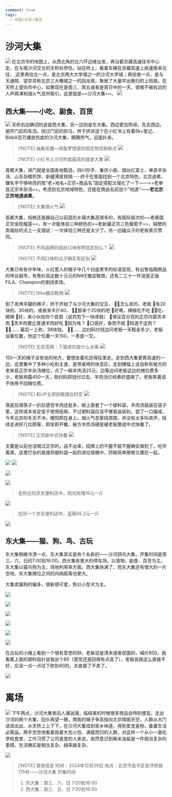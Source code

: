 ```yaml
---
comment: true
tags:
  - 中国/北京/海淀
---
```


# 沙河大集


![](https://obsidian-1324919814.cos.ap-chengdu.myqcloud.com/Clipboard%20-%202024-12-29%2022.07.47.png)
在北京市的地图上，从西北角的北六环边缘出发，再沿着京藏高速往市中心走，在与南沙河交叉的天桥处停住。站在桥上，看着车辆在京藏高速上疾速南来北往，,这里再往北一点，是北京两大大学城之一的沙河大学城；再往南一点，是与天通苑、望京并称北京三大睡城之一的回龙观，聚居了大量早出晚归的上班族。在天桥上望向市中心，如果现在是周三、周五或者是周日中的一天，很难不被右边的人声鼎沸和烟火气息所吸引，这里就是==沙河大集==。
![](https://obsidian-1324919814.cos.ap-chengdu.myqcloud.com/IMG_20241229_114317.jpg)




## 西大集——小吃、副食、百货

![](https://obsidian-1324919814.cos.ap-chengdu.myqcloud.com/IMG_20241229_103645.jpg)
天桥右边确切的说是西大集，另一边则是东大集。西边更加热闹，先去西边。
避开门前的车流，绕过门前的拒马，终于挤进这个在小红书上有着6k+笔记、Bilibili百万播放热度的沙河大集，腾腾热气，迎面扑来。


> [!NOTE] 抽象吃播—闲鱼梦想家的固定物资刷新点
> ![](https://obsidian-1324919814.cos.ap-chengdu.myqcloud.com/Clipboard%20-%202024-12-30%2023.02.39.png)


> [!NOTE] 小红书上沙河热度最高的就是大集
> ![](https://obsidian-1324919814.cos.ap-chengdu.myqcloud.com/afae4e467e2a44ccb4fa040c5c5243e.jpg)


首都大集，进门就是全国各地甄选，四川抄手、重庆小面、烟台红富士、单县羊杂汤、山东杂粮煎饼、新疆薄皮核桃······终于在里面找到一个北京特色，北京卤煮，嫌名字不够响亮的按“老+地名+正宗+商品名”固定搭配又强化了一下——==老单县正宗羊杂汤==。考虑到北京地域特色，还能在商品名前加个”地道“——**老北京正宗地道卤煮**。

> [!NOTE] 大集烟火气
> ![](https://obsidian-1324919814.cos.ap-chengdu.myqcloud.com/IMG_20241229_113829.jpg)


首都大集，规格还是跟自己以前逛的乡镇大集高很多的，有国际层次的==老泰国正宗金枕榴莲==，有一次能体验三种颜色的==老新疆正宗三色葡萄干==，隔壁的卖烟丝的点上一支烟说：一次体验三种还是太少了，另一边磕瓜子的老板表示赞同。

> [!NOTE] 不同品牌的烟丝口味有明显区别么？
> ![](https://obsidian-1324919814.cos.ap-chengdu.myqcloud.com/IMG_20241229_103007.jpg)


> [!NOTE] 不同口味的瓜子确实有区别
> ![](https://obsidian-1324919814.cos.ap-chengdu.myqcloud.com/IMG_20241229_102839.jpg)

大集已有些许年味，火红惹人的幌子中几个白底黑字的标语显现，有出售临期商品的垮台超市，有售价高达数十元元的NIKE撤店鞋商，还有二三十一件说是正版FILA、Champion的倒闭卖场。

> [!NOTE] Nike撤店鞋商
> ![](https://obsidian-1324919814.cos.ap-chengdu.myqcloud.com/IMG_20241229_102532.jpg)

到了卖烤羊腿的摊子，终于开始了与沙河大集的交互，
🙎‍♂️怎么卖的，老板
👳有20块的、30块的，或者来半斤40，
🙎‍♂️那来个20块的吧
👳好嘞，辣椒吃不吃
🙎‍♂️吃，微辣
👳好，来小伙给你个尝尝（说完剪下一块递我）
👳保证百分百的正宗内蒙羔羊肉
👳羔羊肉要比普通羊肉好吃
👳因为啥？
👳口感好，香而不腻
👳知道不这肉？
🙎‍♂️……
最后一上称，38块钱。
🙎‍♂️……
边扫码付钱边问老板一天租金多少，老板说看位置，他这个位置一天150，一季度一交。

> [!NOTE] 无奖竞猜：下面卖的是什么水果
> ![](https://obsidian-1324919814.cos.ap-chengdu.myqcloud.com/Clipboard%20-%202024-12-30%2023.39.18.png)

150一天的摊子没有坐的地方，要想坐着吃还得往里走。走到西大集更靠高速的一边，这里集中了多种小吃和主食，是带桌椅的休息区。走到横幅上说自称有秘方的老单县正宗羊杂汤摊位，点了一碗羊肉汤25元，边等边问老板这边的摊位费多少，老板袒露450一天，刚扫码把钱付过去，羊肉汤已经煮好盛碗了。老板笑着说不快挣不回摊位费。

> [!NOTE] 和UP主郑安眠错位时空
>![](https://obsidian-1324919814.cos.ap-chengdu.myqcloud.com/20241231213401.png)

落座后用筷子一扒拉感觉羊肉还挺多，碗上面套了一个塑料袋，羊肉汤就装在袋子里，这样成本肯定低于使用纸碗，不过塑料袋应该不够食品级别。尝了一口偏咸，今年北京的冬天不冷，暧阳照在身上，烟火气息萦绕周围，并没有太多叫卖声，陆续走进好几位顾客，即坐即开餐，秘方羊肉汤硬是被老板整成中式快餐了。


> [!NOTE] 正宗新中式快餐
> ![](https://obsidian-1324919814.cos.ap-chengdu.myqcloud.com/IMG_20241229_110903.jpg)

主要是以前也没喝过正宗的，品不出来，招牌上的不膻不腻不腥确实做到了。吃毕离席，店里打杂的直接将塑料袋一起扔进垃圾桶中，将碗简单擦擦又摞在一起。




![](https://obsidian-1324919814.cos.ap-chengdu.myqcloud.com/IMG_20241229_104014.jpg)
![](https://obsidian-1324919814.cos.ap-chengdu.myqcloud.com/IMG_20241229_105557.jpg)

![](https://obsidian-1324919814.cos.ap-chengdu.myqcloud.com/IMG_20241229_110104.jpg)


![](https://obsidian-1324919814.cos.ap-chengdu.myqcloud.com/20241231220416.png)

>在附近的京东便利店中，阳光玫瑰18元一斤

![](https://obsidian-1324919814.cos.ap-chengdu.myqcloud.com/IMG_20241229_101726.jpg)


>在同一个京东便利店中，蓝莓95.2元一斤

![](https://obsidian-1324919814.cos.ap-chengdu.myqcloud.com/IMG_20241229_101735.jpg)




## 东大集——猫、狗、鸟、古玩
东大集稍微冷清一点，东大集其实是有个名称的——沙河鸽鸟大集，开集时间是周三、六、日的7:00到16:00。西大集有更大的停车场，以食物、副食、百货为主，东大集以猫鸟狗为主，场地利用率方面，西大集快满了，而东大集还有很大的一片空地，东大集摊位之间的间隔距离也更大。

大集卖猫狗的偏多，很新很可爱，狗以小型犬为主。

![](https://obsidian-1324919814.cos.ap-chengdu.myqcloud.com/IMG_20241229_121441.jpg)



![](https://obsidian-1324919814.cos.ap-chengdu.myqcloud.com/IMG_20241229_121130.jpg)


![](https://obsidian-1324919814.cos.ap-chengdu.myqcloud.com/IMG_20241229_120423.jpg)


![](https://obsidian-1324919814.cos.ap-chengdu.myqcloud.com/IMG_20241229_121722.jpg)


![](https://obsidian-1324919814.cos.ap-chengdu.myqcloud.com/IMG_20241229_120954.jpg)

![](https://obsidian-1324919814.cos.ap-chengdu.myqcloud.com/IMG_20241229_121908.jpg)

在古玩的小摊上看到一个很有意思的钟，老板说是清末或者民国的，喊价800，我看着上面的塑料指针说我出个80（感觉还是回得有点高了），老板说我这么直接不好，应该一点一点往下砍到80的，太直接了不卖了。

![](https://obsidian-1324919814.cos.ap-chengdu.myqcloud.com/20241231220544.png)




# 离场
![](https://obsidian-1324919814.cos.ap-chengdu.myqcloud.com/IMG_20241229_124553.jpg)
下午两点，沙河大集依旧人潮汹涌，临结束的时候很多商品会特别便宜。走出沙河的两个大集，回头再望一眼，商贩的幌子争高指向北京晴朗天空，人群从大门进进出出、从天桥上上下下，在沙河大集找到家乡味道，得到爱宠喜物，备置生活必需品。两手空空地看着拖着大包小包、满载而归的人群，对这样一个从小一直吃学校食堂、工作习惯了公司食堂的人来说，突然意识到柴米油盐是一件相当复杂的事情，生活确实是相当复杂、越来越复杂。

![](https://obsidian-1324919814.cos.ap-chengdu.myqcloud.com/IMG_20241229_125301.jpg)








> [!NOTE] 其他信息
> 时间：2024年12月29日
>地点：北京市昌平区安济桥路175号——沙河大集
>开集时间
>1. 东大集：周三、六、日 7:00到16:00
>2. 西大集：周三、五、日 7:00到16:00












